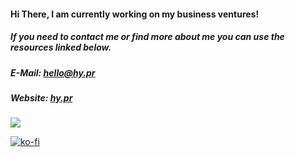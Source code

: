 #### Hi There, I am currently working on my business ventures!
##### If you need to contact me or find more about me you can use the resources linked below.
##### E-Mail: [hello@hy.pr](mailto:hello@hy.pr)
##### Website: [hy.pr](https://hy.pr)
<img src="test.svg">
<!-- Credit: https://github.com/anuraghazra/github-readme-stats --> 
<!-- ![GitHub Stats](https://github-readme-stats.vercel.app/api?username=HYP3RDRIVES&count_private=true&show_icons=true&theme=vue-dark&custom_title=HYP3RDRIVES) -->

[![ko-fi](https://ko-fi.com/img/githubbutton_sm.svg)](https://ko-fi.com/N4N8GGJO2)
